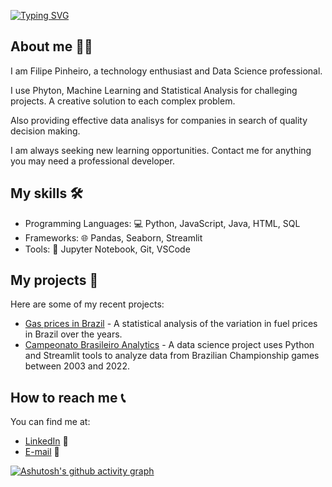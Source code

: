 
[![Typing SVG](https://readme-typing-svg.herokuapp.com/?color=9400D3&size=35&center=true&vCenter=true&width=1000&lines=HELLO,+I+am+Filipe+Pinheiro;I'm+Data+Developer;Be+Welcome!+:%29)](https://git.io/typing-svg)

## About me 🙋‍♂️

I am Filipe Pinheiro, a technology enthusiast and  Data Science professional.

I use Phyton, Machine Learning and Statistical Analysis for challeging projects. A creative solution to each complex problem.

Also providing effective data analisys for companies in search of quality decision making. 
 
I am always seeking new learning opportunities. Contact me for anything you may need a professional developer.

## My skills 🛠️

- Programming Languages: 💻 Python, JavaScript, Java, HTML, SQL
- Frameworks: 🌐 Pandas, Seaborn, Streamlit
- Tools: 🐍 Jupyter Notebook, Git, VSCode

## My projects 💼

Here are some of my recent projects:

- [Gas prices in Brazil](https://www.kaggle.com/code/lipepinheiro/analysis-of-gas-prices-in-brazil) - A statistical analysis of the variation in fuel prices in Brazil over the years.
- [Campeonato Brasileiro Analytics](https://github.com/filipe-pinheiro/campeonato-analytics) - A data science project uses Python and Streamlit tools to analyze data from Brazilian Championship games between 2003 and 2022.

## How to reach me 📞

You can find me at:

- [LinkedIn](https://www.linkedin.com/in/filipe-pinheiro-5b8922209/) 👔
- [E-mail](filipepinheiro031@outlook.com) 📧

[![Ashutosh's github activity graph](https://github-readme-activity-graph.cyclic.app/graph?username=filipe-pinheiro&bg_color=000000&color=9400d3&line=9400d3&point=403d3d&area=true&hide_border=true)](https://github.com/ashutosh00710/github-readme-activity-graph)
